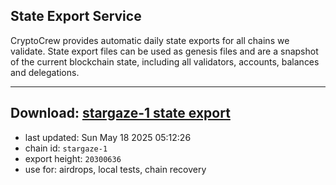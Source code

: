 ## State Export Service
CryptoCrew provides automatic daily state exports for all chains we validate. State export files can be used as genesis files and are a snapshot of the current blockchain state, including all validators, accounts, balances and delegations.

---
**Download: [stargaze-1 state export](https://dl-eu2.ccvalidators.com/SERVICE/stargaze/stargaze-1_export_20300636.json)**
---

- last updated: Sun May 18 2025 05:12:26
- chain id: `stargaze-1`
- export height: `20300636`
- use for: airdrops, local tests, chain recovery
